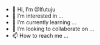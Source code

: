 - 👋 Hi, I’m @Ifutuju
- 👀 I’m interested in ...
- 🌱 I’m currently learning ...
- 💞️ I’m looking to collaborate on ...
- 📫 How to reach me ...

<!---
Ifutuju/Ifutuju is a ✨ special ✨ repository because its `README.md` (this file) appears on your GitHub profile.
You can click the Preview link to take a look at your changes.
--->
